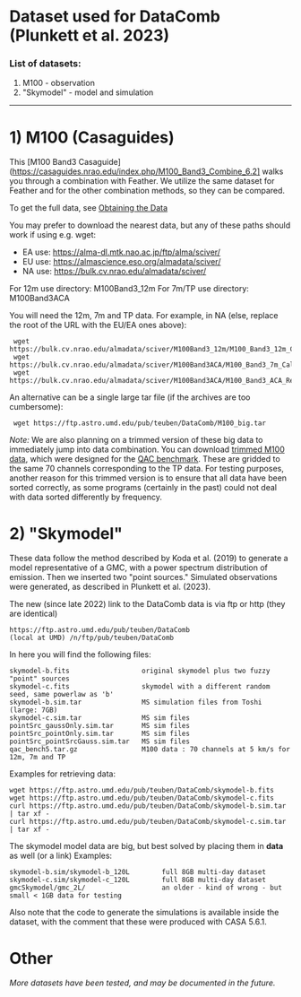# Dataset used for DataComb (Plunkett et al. 2023)

### List of datasets:
1) M100 - observation        
2) "Skymodel" - model and simulation
  -----------------



# 1) M100 (Casaguides)

This [M100 Band3 Casaguide](https://casaguides.nrao.edu/index.php/M100_Band3_Combine_6.2] walks you through
a combination with Feather. We utilize the same dataset for Feather and for the other combination methods,
so they can be compared.

To get the full data, see [Obtaining the Data](https://casaguides.nrao.edu/index.php/M100_Band3#Obtaining_the_Data)

You may prefer to download the nearest data, but any of these paths should work if using e.g. wget: 
* EA use:  https://alma-dl.mtk.nao.ac.jp/ftp/alma/sciver/
* EU use:  https://almascience.eso.org/almadata/sciver/
* NA use:  https://bulk.cv.nrao.edu/almadata/sciver/

For 12m use directory:     M100Band3_12m
For 7m/TP use directory:   M100Band3ACA

You will need the 12m, 7m and TP data. For example, in NA (else, replace the root of the URL with the EU/EA ones above):

     wget https://bulk.cv.nrao.edu/almadata/sciver/M100Band3_12m/M100_Band3_12m_CalibratedData.tgz
     wget https://bulk.cv.nrao.edu/almadata/sciver/M100Band3ACA/M100_Band3_7m_CalibratedData.tgz
     wget https://bulk.cv.nrao.edu/almadata/sciver/M100Band3ACA/M100_Band3_ACA_ReferenceImages_5.1.tgz

An alternative can be a single large tar file (if the archives are too cumbersome):

     wget https://ftp.astro.umd.edu/pub/teuben/DataComb/M100_big.tar


*Note:* We are also planning on a trimmed version of these big data to immediately jump into data combination.
You can download [trimmed M100 data](http://admit.astro.umd.edu/~teuben/QAC/qac_bench5.tar.gz), which were designed for the
[QAC benchmark](https://github.com/teuben/QAC). These are gridded to the same 70 channels corresponding to the TP data.
For testing purposes, another reason for this trimmed version is to ensure that all data have been sorted correctly, as
some programs (certainly in the past) could not deal with data sorted differently by frequency.


# 2) "Skymodel"

These data follow the method described by Koda et al. (2019) to generate a model representative of a GMC, with a power spectrum distribution of emission.  Then we inserted two "point sources."  Simulated observations were generated, as described in Plunkett et al. (2023). 

The new (since late 2022) link to the DataComb data is via ftp or http (they are identical)

    https://ftp.astro.umd.edu/pub/teuben/DataComb
    (local at UMD) /n/ftp/pub/teuben/DataComb

In here you will find the following files:

    skymodel-b.fits                  original skymodel plus two fuzzy "point" sources
    skymodel-c.fits                  skymodel with a different random seed, same powerlaw as 'b'
    skymodel-b.sim.tar               MS simulation files from Toshi (large: 7GB)
    skymodel-c.sim.tar	             MS sim files
    pointSrc_gaussOnly.sim.tar       MS sim files
    pointSrc_pointOnly.sim.tar       MS sim files
    pointSrc_pointSrcGauss.sim.tar   MS sim files
    qac_bench5.tar.gz                M100 data : 70 channels at 5 km/s for 12m, 7m and TP
    
Examples for retrieving data:

    wget https://ftp.astro.umd.edu/pub/teuben/DataComb/skymodel-b.fits 
    wget https://ftp.astro.umd.edu/pub/teuben/DataComb/skymodel-c.fits
    curl https://ftp.astro.umd.edu/pub/teuben/DataComb/skymodel-b.sim.tar | tar xf -
    curl https://ftp.astro.umd.edu/pub/teuben/DataComb/skymodel-c.sim.tar | tar xf -


The skymodel model data are big, but best solved by placing them in **data** as well (or a link)
Examples:

    skymodel-b.sim/skymodel-b_120L        full 8GB multi-day dataset
    skymodel-c.sim/skymodel-c_120L        full 8GB multi-day dataset
    gmcSkymodel/gmc_2L/                   an older - kind of wrong - but small < 1GB data for testing

Also note that the code to generate the simulations is available inside the dataset, with the
comment that these were produced with CASA 5.6.1.

# Other

_More datasets have been tested, and may be documented in the future._
